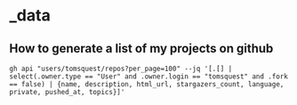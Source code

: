 # _data

## How to generate a list of my projects on github

```shell
gh api "users/tomsquest/repos?per_page=100" --jq '[.[] | select(.owner.type == "User" and .owner.login == "tomsquest" and .fork == false) | {name, description, html_url, stargazers_count, language, private, pushed_at, topics}]'
```